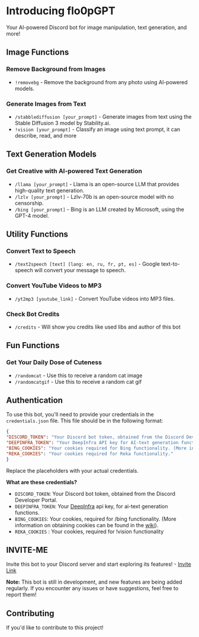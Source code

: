 **Introducing flo0pGPT**
==========================

Your AI-powered Discord bot for image manipulation, text generation, and more!

**Image Functions**
-------------------

### Remove Background from Images

* `!removebg` - Remove the background from any photo using AI-powered models.

### Generate Images from Text

* `/stabblediffusion [your_prompt]` - Generate images from text using the Stable Diffusion 3 model by Stability.ai.
* `!vision [your_prompt]` - Classify an image using text prompt, it can describe, read, and more

**Text Generation Models**
-------------------------

### Get Creative with AI-powered Text Generation

* `/llama [your_prompt]` - Llama is an open-source LLM that provides high-quality text generation.
* `/lzlv [your_prompt]` - Lzlv-70b is an open-source model with no censorship.
* `/bing [your_prompt]` - Bing is an LLM created by Microsoft, using the GPT-4 model.
 
**Utility Functions**
-------------------

### Convert Text to Speech

* `/text2speech [text] [lang: en, ru, fr, pt, es]` - Google text-to-speech will convert your message to speech.

### Convert YouTube Videos to MP3

* `/yt2mp3 [youtube_link]` - Convert YouTube videos into MP3 files.

### Check Bot Credits

* `/credits` - Will show you credits like used libs and author of this bot

**Fun Functions**
-----------------

### Get Your Daily Dose of Cuteness

* `/randomcat` - Use this to receive a random cat image
* `/randomcatgif` - Use this to receive a random cat gif

**Authentication**
----------------

To use this bot, you'll need to provide your credentials in the `credentials.json` file. This file should be in the following format:
```json
{
"DISCORD_TOKEN": "Your Discord bot token, obtained from the Discord Developer Portal.",
"DEEPINFRA_TOKEN": "Your DeepInfra API key for AI-text generation functions.",
"BING_COOKIES": "Your cookies required for Bing functionality. (More information on obtaining cookies can be found in the wiki).",
"REKA_COOKIES": "Your cookies required for Reka functionality."
}
```
Replace the placeholders with your actual credentials.

**What are these credentials?**

* `DISCORD_TOKEN`: Your Discord bot token, obtained from the Discord Developer Portal.
* `DEEPINFRA_TOKEN`: Your [DeepInfra](https://deepinfra.com) api key, for ai-text generation functions.
* `BING_COOKIES`: Your cookies, required for /bing functionality. (More information on obtaining cookies can be found in the [wiki](https://en.wikipedia.org/wiki/HTTP_cookie)).
* `REKA_COOKIES` : Your cookies, required for !vision functionality

**INVITE-ME**
---------------
Invite this bot to your Discord server and start exploring its features! - [Invite Link](https://discord.com/oauth2/authorize?client_id=1141075181255794788&permissions=1084479764544&scope=bot)

**Note:** This bot is still in development, and new features are being added regularly. If you encounter any issues or have suggestions, feel free to report them!

**Contributing**
---------------

If you'd like to contribute to this project!

